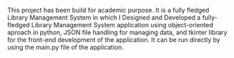 This project has been build for academic purpose. It is a fully fledged Library Management System in which I Designed and Developed a fully-fledged Library Management System application using object-oriented aproach in python, JSON file handling for managing data, and tkinter library for the front-end development of the application. It can be run directly by using the main.py file of the application.
